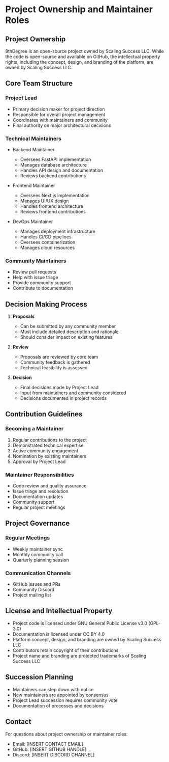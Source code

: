 # Project Ownership and Maintainer Roles

## Project Ownership

8thDegree is an open-source project owned by Scaling Success LLC. While the code is open-source and available on GitHub, the intellectual property rights, including the concept, design, and branding of the platform, are owned by Scaling Success LLC.

## Core Team Structure

### Project Lead
- Primary decision maker for project direction
- Responsible for overall project management
- Coordinates with maintainers and community
- Final authority on major architectural decisions

### Technical Maintainers
- Backend Maintainer
  - Oversees FastAPI implementation
  - Manages database architecture
  - Handles API design and documentation
  - Reviews backend contributions

- Frontend Maintainer
  - Oversees Next.js implementation
  - Manages UI/UX design
  - Handles frontend architecture
  - Reviews frontend contributions

- DevOps Maintainer
  - Manages deployment infrastructure
  - Handles CI/CD pipelines
  - Oversees containerization
  - Manages cloud resources

### Community Maintainers
- Review pull requests
- Help with issue triage
- Provide community support
- Contribute to documentation

## Decision Making Process

1. **Proposals**
   - Can be submitted by any community member
   - Must include detailed description and rationale
   - Should consider impact on existing features

2. **Review**
   - Proposals are reviewed by core team
   - Community feedback is gathered
   - Technical feasibility is assessed

3. **Decision**
   - Final decisions made by Project Lead
   - Input from maintainers and community considered
   - Decisions documented in project records

## Contribution Guidelines

### Becoming a Maintainer
1. Regular contributions to the project
2. Demonstrated technical expertise
3. Active community engagement
4. Nomination by existing maintainers
5. Approval by Project Lead

### Maintainer Responsibilities
- Code review and quality assurance
- Issue triage and resolution
- Documentation updates
- Community support
- Regular project meetings

## Project Governance

### Regular Meetings
- Weekly maintainer sync
- Monthly community call
- Quarterly planning session

### Communication Channels
- GitHub Issues and PRs
- Community Discord
- Project mailing list

## License and Intellectual Property

- Project code is licensed under GNU General Public License v3.0 (GPL-3.0)
- Documentation is licensed under CC BY 4.0
- Platform concept, design, and branding are owned by Scaling Success LLC
- Contributors retain copyright of their contributions
- Project name and branding are protected trademarks of Scaling Success LLC

## Succession Planning

- Maintainers can step down with notice
- New maintainers are appointed by consensus
- Project Lead succession requires community vote
- Documentation of processes and decisions

## Contact

For questions about project ownership or maintainer roles:
- Email: [INSERT CONTACT EMAIL]
- GitHub: [INSERT GITHUB HANDLE]
- Discord: [INSERT DISCORD CHANNEL] 